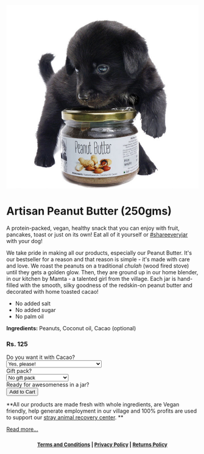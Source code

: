<!-- 

Title: Peepal Farm Artisan Peanut Butter

-->
<img src="/images/pnt_btr_joey01_600.jpg" alt="Peanut Butter" id="mainimage"/>

Artisan Peanut Butter (250gms)
===

A protein-packed, vegan, healthy snack that you can enjoy with fruit, pancakes, toast or just on its own! Eat all of it yourself or <a href='https://www.facebook.com/hashtag/shareeveryjar' target='_blank'>#shareeveryjar</a> with your dog!

We take pride in making all our products, especially our Peanut Butter. It's our bestseller for a reason and that reason is simple - it's made with care and love. We roast the peanuts on a traditional _chulah_ (wood fired stove) until they gets a golden glow. Then, they are ground up in our home blender, in our kitchen by Mamta - a talented girl from the village. Each jar is hand-filled with the smooth, silky goodness of the redskin-on peanut butter and decorated with home toasted cacao!

* No added salt
* No added sugar
* No palm oil

**Ingredients:** Peanuts, Coconut oil, Cacao (optional) 

### Rs. 125

<form action="https://www.e-junkie.com/ecom/gb.php?c=cart&cl=328984&i=pntbtr250&ejc=2" method="POST" target="ej_ejc" accept-charset="UTF-8">
<input type="hidden" name="on0" value="Do you want it with Cacao?">
Do you want it with Cacao?<br>
<select name="os0">
<option value="Yes, please!">Yes, please!</option>
<option value="No, I will be sharing this with my dog :)">No, I will be sharing this with my dog :)</option>
</select><br>
Gift pack?<br>
<select name="o1">
<option value="No gift pack">No gift pack</option>
<option value="Gift pack for Rs. 5 more">Gift pack for Rs. 5 more</option>
</select><br>
Ready for awesomeness in a jar?<br>
<input type="button" border="0"  value="Add to Cart" class="ec_ejc_thkbx" onClick="return EJEJC_lc(this.parentNode);">
</form>

**All our products are made fresh with whole ingredients, are Vegan friendly, help generate employment in our village and 100% profits are used to support our [stray animal recovery center](/?p=recovery). **

[Read more...](/?p=shop)

<center><div id="ownership" style="font-size:small; font-weight:bold; padding:10px;"><a href="/?p=terms">Terms and Conditions</a> | <a href="/?p=privacy">Privacy Policy</a> | <a href="/?p=returns">Returns Policy</a></div></center>
